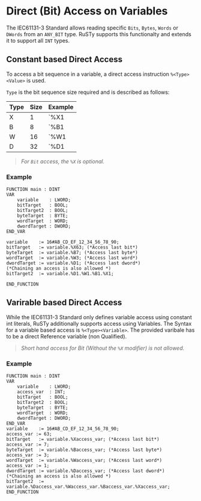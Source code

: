 # Direct (Bit) Access on Variables

The IEC61131-3 Standard allows reading specific `Bits`, `Bytes`, `Words` or `DWords` from an `ANY_BIT` type.
RuSTy supports this functionalty and extends it to support all `INT` types.

## Constant based Direct Access

To access a bit sequence in a variable, a direct access instruction `%<Type><Value>` is used.

`Type` is the bit sequence size required and is described as follows:

| Type | Size | Example |
| ---- | ---- | ------- |
| X    | 1    | `%X1    |
| B    | 8    | `%B1    |
| W    | 16   | `%W1    |
| D    | 32   | `%D1    |

> _For `Bit` access, the `%X` is optional._

### Example

```st
FUNCTION main : DINT
VAR
    variable    : LWORD;
    bitTarget   : BOOL;
    bitTarget2  : BOOL;
    byteTarget  : BYTE;
    wordTarget  : WORD;
    dwordTarget : DWORD;
END_VAR

variable    := 16#AB_CD_EF_12_34_56_78_90;
bitTarget   := variable.%X63; (*Access last bit*)
byteTarget  := variable.%B7; (*Access last byte*)
wordTarget  := variable.%W3; (*Access last word*)
dwordTarget := variable.%D1; (*Access last dword*)
(*Chaining an access is also allowed *)
bitTarget2  := variable.%D1.%W1.%B1.%X1;

END_FUNCTION
```

## Varirable based Direct Access

While the IEC61131-3 Standard only defines variable access using constant int literals,
RuSTy additionally supports access using Variables.
The Syntax for a variable based access is `%<Type><Variable>`.
The provided varibale has to be a direct Reference variable (non Qualified).

> _Short hand access for Bit (Without the `%X` modifier) is not allowed._

### Example

```st
FUNCTION main : DINT
VAR
    variable    : LWORD;
    access_var  : INT;
    bitTarget   : BOOL;
    bitTarget2  : BOOL;
    byteTarget  : BYTE;
    wordTarget  : WORD;
    dwordTarget : DWORD;
END_VAR
variable    := 16#AB_CD_EF_12_34_56_78_90;
access_var := 63;
bitTarget   := variable.%Xaccess_var; (*Access last bit*)
access_var := 7;
byteTarget  := variable.%Baccess_var; (*Access last byte*)
access_var := 3;
wordTarget  := variable.%Waccess_var; (*Access last word*)
access_var := 1;
dwordTarget := variable.%Daccess_var; (*Access last dword*)
(*Chaining an access is also allowed *)
bitTarget2  := variable.%Daccess_var.%Waccess_var.%Baccess_var.%Xaccess_var;
END_FUNCTION
```
